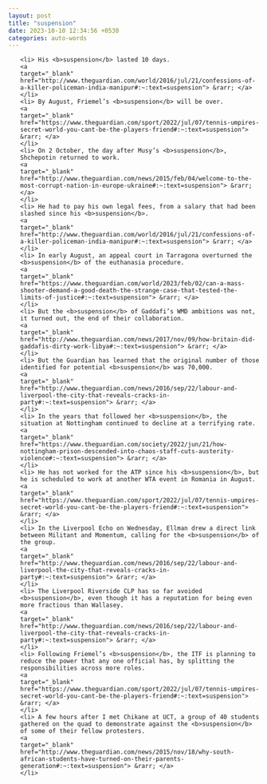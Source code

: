 ```yaml
---
layout: post
title: "suspension"
date: 2023-10-10 12:34:56 +0530
categories: auto-words
---
```

<ol>

    <li> His <b>suspension</b> lasted 10 days.
    <a 
    target="_blank" 
    href="http://www.theguardian.com/world/2016/jul/21/confessions-of-a-killer-policeman-india-manipur#:~:text=suspension"> &rarr; </a>
    </li>
    <li> By August, Friemel’s <b>suspension</b> will be over.
    <a 
    target="_blank" 
    href="https://www.theguardian.com/sport/2022/jul/07/tennis-umpires-secret-world-you-cant-be-the-players-friend#:~:text=suspension"> &rarr; </a>
    </li>
    <li> On 2 October, the day after Musy’s <b>suspension</b>, Shchepotin returned to work.
    <a 
    target="_blank" 
    href="http://www.theguardian.com/news/2015/feb/04/welcome-to-the-most-corrupt-nation-in-europe-ukraine#:~:text=suspension"> &rarr; </a>
    </li>
    <li> He had to pay his own legal fees, from a salary that had been slashed since his <b>suspension</b>.
    <a 
    target="_blank" 
    href="http://www.theguardian.com/world/2016/jul/21/confessions-of-a-killer-policeman-india-manipur#:~:text=suspension"> &rarr; </a>
    </li>
    <li> In early August, an appeal court in Tarragona overturned the <b>suspension</b> of the euthanasia procedure.
    <a 
    target="_blank" 
    href="https://www.theguardian.com/world/2023/feb/02/can-a-mass-shooter-demand-a-good-death-the-strange-case-that-tested-the-limits-of-justice#:~:text=suspension"> &rarr; </a>
    </li>
    <li> But the <b>suspension</b> of Gaddafi’s WMD ambitions was not, it turned out, the end of their collaboration.
    <a 
    target="_blank" 
    href="http://www.theguardian.com/news/2017/nov/09/how-britain-did-gaddafis-dirty-work-libya#:~:text=suspension"> &rarr; </a>
    </li>
    <li> But the Guardian has learned that the original number of those identified for potential <b>suspension</b> was 70,000.
    <a 
    target="_blank" 
    href="http://www.theguardian.com/news/2016/sep/22/labour-and-liverpool-the-city-that-reveals-cracks-in-party#:~:text=suspension"> &rarr; </a>
    </li>
    <li> In the years that followed her <b>suspension</b>, the situation at Nottingham continued to decline at a terrifying rate.
    <a 
    target="_blank" 
    href="https://www.theguardian.com/society/2022/jun/21/how-nottingham-prison-descended-into-chaos-staff-cuts-austerity-violence#:~:text=suspension"> &rarr; </a>
    </li>
    <li> He has not worked for the ATP since his <b>suspension</b>, but he is scheduled to work at another WTA event in Romania in August.
    <a 
    target="_blank" 
    href="https://www.theguardian.com/sport/2022/jul/07/tennis-umpires-secret-world-you-cant-be-the-players-friend#:~:text=suspension"> &rarr; </a>
    </li>
    <li> In the Liverpool Echo on Wednesday, Ellman drew a direct link between Militant and Momentum, calling for the <b>suspension</b> of the group.
    <a 
    target="_blank" 
    href="http://www.theguardian.com/news/2016/sep/22/labour-and-liverpool-the-city-that-reveals-cracks-in-party#:~:text=suspension"> &rarr; </a>
    </li>
    <li> The Liverpool Riverside CLP has so far avoided <b>suspension</b>, even though it has a reputation for being even more fractious than Wallasey.
    <a 
    target="_blank" 
    href="http://www.theguardian.com/news/2016/sep/22/labour-and-liverpool-the-city-that-reveals-cracks-in-party#:~:text=suspension"> &rarr; </a>
    </li>
    <li> Following Friemel’s <b>suspension</b>, the ITF is planning to reduce the power that any one official has, by splitting the responsibilities across more roles.
    <a 
    target="_blank" 
    href="https://www.theguardian.com/sport/2022/jul/07/tennis-umpires-secret-world-you-cant-be-the-players-friend#:~:text=suspension"> &rarr; </a>
    </li>
    <li> A few hours after I met Chikane at UCT, a group of 40 students gathered on the quad to demonstrate against the <b>suspension</b> of some of their fellow protesters.
    <a 
    target="_blank" 
    href="http://www.theguardian.com/news/2015/nov/18/why-south-african-students-have-turned-on-their-parents-generation#:~:text=suspension"> &rarr; </a>
    </li>